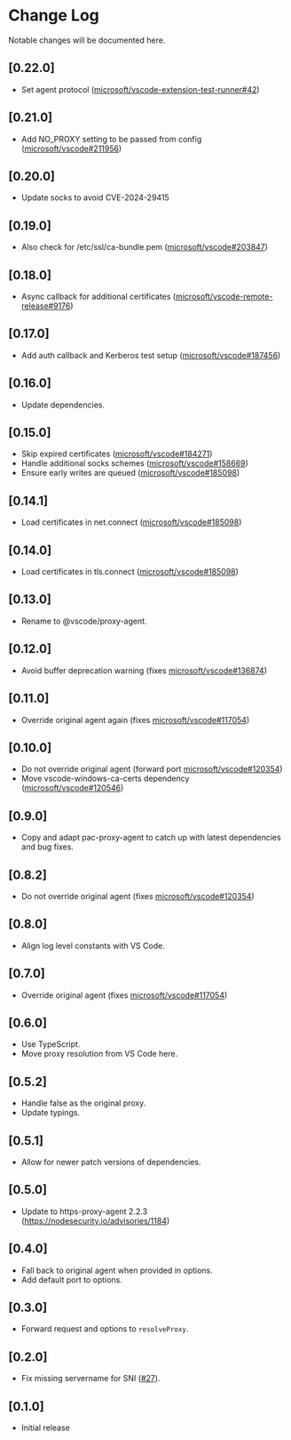 # Change Log

Notable changes will be documented here.

## [0.22.0]

-   Set agent protocol
    ([microsoft/vscode-extension-test-runner#42](https://github.com/microsoft/vscode-extension-test-runner/issues/42))

## [0.21.0]

-   Add NO_PROXY setting to be passed from config
    ([microsoft/vscode#211956](https://github.com/microsoft/vscode/issues/211956))

## [0.20.0]

-   Update socks to avoid CVE-2024-29415

## [0.19.0]

-   Also check for /etc/ssl/ca-bundle.pem
    ([microsoft/vscode#203847](https://github.com/microsoft/vscode/issues/203847))

## [0.18.0]

-   Async callback for additional certificates
    ([microsoft/vscode-remote-release#9176](https://github.com/microsoft/vscode-remote-release/issues/9176))

## [0.17.0]

-   Add auth callback and Kerberos test setup
    ([microsoft/vscode#187456](https://github.com/microsoft/vscode/issues/187456))

## [0.16.0]

-   Update dependencies.

## [0.15.0]

-   Skip expired certificates
    ([microsoft/vscode#184271](https://github.com/microsoft/vscode/issues/184271))
-   Handle additional socks schemes
    ([microsoft/vscode#158669](https://github.com/microsoft/vscode/issues/158669))
-   Ensure early writes are queued
    ([microsoft/vscode#185098](https://github.com/microsoft/vscode/issues/185098))

## [0.14.1]

-   Load certificates in net.connect
    ([microsoft/vscode#185098](https://github.com/microsoft/vscode/issues/185098))

## [0.14.0]

-   Load certificates in tls.connect
    ([microsoft/vscode#185098](https://github.com/microsoft/vscode/issues/185098))

## [0.13.0]

-   Rename to @vscode/proxy-agent.

## [0.12.0]

-   Avoid buffer deprecation warning (fixes
    [microsoft/vscode#136874](https://github.com/microsoft/vscode/issues/136874))

## [0.11.0]

-   Override original agent again (fixes
    [microsoft/vscode#117054](https://github.com/microsoft/vscode/issues/117054))

## [0.10.0]

-   Do not override original agent (forward port
    [microsoft/vscode#120354](https://github.com/microsoft/vscode/issues/120354))
-   Move vscode-windows-ca-certs dependency
    ([microsoft/vscode#120546](https://github.com/microsoft/vscode/issues/120546))

## [0.9.0]

-   Copy and adapt pac-proxy-agent to catch up with latest dependencies and bug
    fixes.

## [0.8.2]

-   Do not override original agent (fixes
    [microsoft/vscode#120354](https://github.com/microsoft/vscode/issues/120354))

## [0.8.0]

-   Align log level constants with VS Code.

## [0.7.0]

-   Override original agent (fixes
    [microsoft/vscode#117054](https://github.com/microsoft/vscode/issues/117054))

## [0.6.0]

-   Use TypeScript.
-   Move proxy resolution from VS Code here.

## [0.5.2]

-   Handle false as the original proxy.
-   Update typings.

## [0.5.1]

-   Allow for newer patch versions of dependencies.

## [0.5.0]

-   Update to https-proxy-agent 2.2.3 (https://nodesecurity.io/advisories/1184)

## [0.4.0]

-   Fall back to original agent when provided in options.
-   Add default port to options.

## [0.3.0]

-   Forward request and options to `resolveProxy`.

## [0.2.0]

-   Fix missing servername for SNI
    ([#27](https://github.com/Microsoft/vscode/issues/64133)).

## [0.1.0]

-   Initial release
